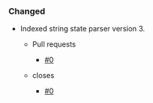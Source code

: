 <!--
A new scriv changelog fragment.

Uncomment the section that is right (remove the HTML comment wrapper).

pull request link [#1](https://github.com/DonalChilde/snippets/pull/1)
issue link [#1](https://github.com/DonalChilde/snippets/issues/1)
-->

<!--

### Removed

- A bullet item for the Removed category.

    - Pull requests
        - [#0](https://github.com/DonalChilde/snippets/pull/0)

    - closes
        - [#0](https://github.com/DonalChilde/snippets/issues/0)

-->
<!--

### Added

- A bullet item for the Added category.

    - Pull requests
        - [#0](https://github.com/DonalChilde/snippets/pull/0)

    - closes
        - [#0](https://github.com/DonalChilde/snippets/issues/0)

-->

### Changed

- Indexed string state parser version 3.

  - Pull requests
    - [#0](https://github.com/DonalChilde/snippets/pull/0)

  - closes
    - [#0](https://github.com/DonalChilde/snippets/issues/0)

<!--

### Deprecated

- A bullet item for the Deprecated category.

    - Pull requests
        - [#0](https://github.com/DonalChilde/snippets/pull/0)

    - closes
        - [#0](https://github.com/DonalChilde/snippets/issues/0)

-->
<!--

### Fixed

- A bullet item for the Fixed category.

    - Pull requests
        - [#0](https://github.com/DonalChilde/snippets/pull/0)

    - closes
        - [#0](https://github.com/DonalChilde/snippets/issues/0)

-->
<!--

### Security

- A bullet item for the Security category.

    - Pull requests
        - [#0](https://github.com/DonalChilde/snippets/pull/0)

    - closes
        - [#0](https://github.com/DonalChilde/snippets/issues/0)

-->
